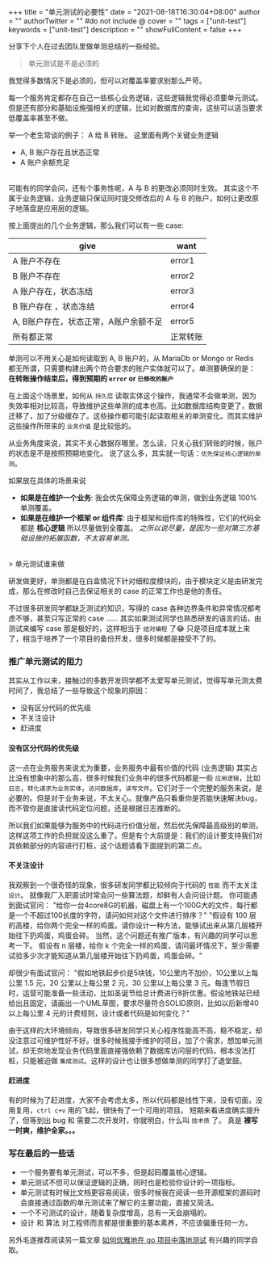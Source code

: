 +++
title = "单元测试的必要性"
date = "2021-08-18T16:30:04+08:00"
author = ""
authorTwitter = "" #do not include @
cover = ""
tags = ["unit-test"]
keywords = ["unit-test"]
description = ""
showFullContent = false
+++

分享下个人在过去团队里做单测总结的一些经验。

> 单元测试是不是必须的

我觉得多数情况下是必须的，但可以对覆盖率要求别那么严苛。

每一个服务肯定都存在自己一些核心业务逻辑，这些逻辑我觉得必须要单元测试。但是还有部分和基础设施强相关的逻辑，比如对数据库的查询，这些可以适当要求低覆盖率甚至不做。

举一个老生常谈的例子： A 给 B 转账。
这里面有两个关键业务逻辑
- A, B 账户存在且状态正常
- A 账户余额充足

<br />
可能有的同学会问，还有个事务性呢，A 与 B 的更改必须同时生效。
其实这个不属于业务逻辑，业务逻辑只保证同时提交修改后的 A 与 B 的账户，如何让更改原子地落盘是应用层的逻辑。

按上面提出的几个业务逻辑，那么我们可以有一些 case:

| give | want |
| ---- | ---- |
| A 账户不存在 | error1 |
| B 账户不存在 | error2 |
| A 账户存在，状态冻结 | error3 |
| B 账户存在 ，状态冻结| error4 |
| A, B账户存在，状态正常，A账户余额不足 | error5 |
| 所有都正常 | 正常转账 |

单测可以不用关心是如何读取到 A, B 账户的，从 MariaDb or Mongo or Redis 都无所谓，只需要构建出两个符合要求的账户实体就可以了。单测要确保的是：
**在转账操作结束后，得到预期的 `error` or `已修改的账户`**

在上面这个场景里，如何从 `持久层` 读取实体这个操作，我通常不会做单测，因为失效率相对比较高，导致维护这些单测的成本也高。比如数据库结构变更了，数据迁移了，加了分级缓存了。这些操作都可能引起读取相关的单测变化。而其实维护这些操作所带来的 `业务价值` 是比较低的。

从业务角度来说，其实不关心数据存哪里，怎么读，只关心我们转账的时候，账户的状态是不是按照预期地变化。
说了这么多，其实就一句话：`优先保证核心逻辑的单测`。

如果放在具体的场景来说
- **如果是在维护一个业务**: 我会优先保障业务逻辑的单测，做到业务逻辑 100%  单测覆盖。
- **如果是在维护一个框架 or 组件库**: 由于框架和组件库的特殊性，它们的代码全都是 **核心逻辑** 所以尽量做到全覆盖。
*之所以说尽量，是因为一些对第三方基础设施的拓展函数，不太容易单测。*

<br />
>  单元测试谁来做

研发做更好，单测都是在白盒情况下针对细粒度模块的，由于模块定义是由研发完成，那么在修改时自己去保证相关的 case 的正常工作也是他的责任。

不过很多研发同学都缺乏测试的知识，写得的 case 各种边界条件和异常情况都考虑不够，甚至只写正常的 case …… 
其实如果测试同学也熟悉研发的语言的话，由测试来编写 case 那是极好的，这样相当于 `结对编程` 了:joy:
只是项目成本就上来了，相当于培养了一个项目的备份开发，很多时候都是接受不了的。

### 推广单元测试的阻力
其实从工作以来，接触过的多数开发同学都不太爱写单元测试，觉得写单元测太费时间了，我总结了一些导致这个现象的原因：
- 没有区分代码的优先级
- 不关注设计
- 赶进度

#### 没有区分代码的优先级
这一点在业务服务来说尤为重要，业务服务中最有价值的代码 (业务逻辑) 其实占比没有想象中的那么高，很多时候我们业务中的很多代码都是一些 `应用逻辑`，比如 `日志`，`转化请求为业务实体`，`访问数据库`，`读写文件`。它们对于一个完整的服务来说，是必要的。但是对于业务来说，不太关心。就像产品只看重你是否能快速解决bug，而不管你是直接读代码定位问题，还是根据日志推断的。

所以我们如果能够为服务中的代码进行价值分层，然后优先保障最高级别的单测，这样这项工作的负担就没这么重了。但是有个大前提是：我们的设计要支持我们对其依赖部分的内容进行打桩，这个话题请看下面提到的第二点。

#### 不关注设计
我观察到一个很奇怪的现象，很多研发同学都比较倾向于代码的 `性能` 而不太关注 `设计`。
就像我厂入职面试时常会问一些算法题，却鲜有人会问设计题。
你可能遇到面试官问：
"给你一台4core8G的机器，磁盘上有一个100G大的文件，每行都是一个不超过100长度的字符，请问如何对这个文件进行排序？"
"假设有 100 层的高楼，给你两个完全一样的鸡蛋。请你设计一种方法，能够试出来从第几层楼开始往下扔鸡蛋，鸡蛋会碎。 当然，这个问题还有推广版本，有兴趣的同学可以思考一下。 假设有 n 层楼，给你 k 个完全一样的鸡蛋，请问最坏情况下，至少需要试验多少次才能知道从第几层楼开始往下扔鸡蛋，鸡蛋会碎。"

却很少有面试官问：
"假如地铁起步价是5块钱，10公里内不加价，10公里以上每公里 1.5 元，20 公里以上每公里 2 元，30 公里以上每公里 3 元。每逢节假日时，运营可能准备一些活动，比如圣诞节给总计费进行8折优惠。假设地铁站已经给出且固定，请画出一个UML草图，要求尽量符合SOLID原则，比如以后新增40以上每公里 4 元的计费规则，设计或者代码是如何变化？"

由于这样的大环境倾向，导致很多研发同学只关心程序性能高不高，稳不稳定，却没注意过可维护性好不好。很多时候我接手维护的项目，加了个需求，想加单元测试，却无奈地发现业务代码里面直接强依赖了数据库访问层的代码，根本没法打桩，只能被迫做 `集成测试`。这样的设计也让很多想做单测的同学打了退堂鼓。

#### 赶进度
有的时候为了赶进度，大家不会考虑太多，所以代码都是线性下来，没有切面，没用复用，`ctrl c+v` 用的飞起，很快有了一个可用的项目。
短期来看进度确实提升了，但等到出 bug 和 需要二次开发时，你就明白，什么叫 `技术债` 了。
真是
**裸写一时爽，维护全家。。。**

### 写在最后的一些话
- 一个服务要有单元测试，可以不多，但是起码覆盖核心逻辑。
- 单元测试不但可以保证逻辑的正确，同时也是检验你设计的一项指标。
- 单元测试有时候比文档更容易阅读，很多时候我在阅读一些开源框架的源码时会直接通过函数的单元测试来了解它的主要功能，直接又简洁。
- 一个不可测试的设计，随着复杂度增高，总有一天会崩塌的。
- 设计 和 算法 对工程师而言都是很重要的基本素养，不应该偏重任何一方。


另外毛遂推荐阅读另一篇文章 [如何优雅地在 go 项目中落地测试]() 有兴趣的同学自取。